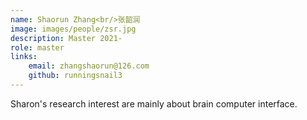 ```yaml
--- 
name: Shaorun Zhang<br/>张韶润
image: images/people/zsr.jpg  
description: Master 2021-  
role: master  
links:   
    email: zhangshaorun@126.com  
    github: runningsnail3  
---
```


Sharon's research interest are mainly about brain computer interface.